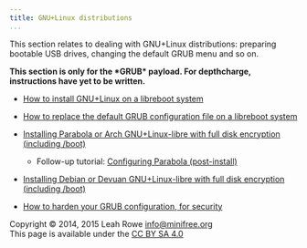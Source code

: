 ```yaml
---
title: GNU+Linux distributions 
...
```


This section relates to dealing with GNU+Linux distributions: preparing
bootable USB drives, changing the default GRUB menu and so on.

**This section is only for the \*GRUB\* payload. For depthcharge,
instructions have yet to be written.**

-   [How to install GNU+Linux on a libreboot
    system](grub_boot_installer.md)

-   [How to replace the default GRUB configuration file on a libreboot
    system](grub_cbfs.md)
-   [Installing Parabola or Arch GNU+Linux-libre with full disk
    encryption (including /boot)](encrypted_parabola.md)
    -   Follow-up tutorial: [Configuring Parabola
        (post-install)](configuring_parabola.md)
-   [Installing Debian or Devuan GNU+Linux-libre with full disk
    encryption (including /boot)](encrypted_debian.md)
-   [How to harden your GRUB configuration, for
    security](grub_hardening.md)

Copyright © 2014, 2015 Leah Rowe <info@minifree.org>\
This page is available under the [CC BY SA 4.0](../cc-by-sa-4.0.txt)
